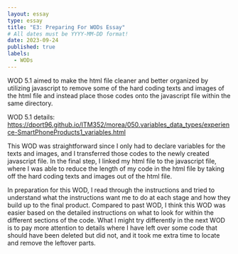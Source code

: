 ```yaml
---
layout: essay
type: essay
title: "E3: Preparing For WODs Essay"
# All dates must be YYYY-MM-DD format!
date: 2023-09-24
published: true
labels:
  - WODs
---
```

WOD 5.1 aimed to make the html file cleaner and better organized by utilizing javascript to remove some of the hard coding texts and images of the html file and instead place those codes onto the javascript file within the same directory. 

WOD 5.1 details: https://dport96.github.io/ITM352/morea/050.variables_data_types/experience-SmartPhoneProducts1_variables.html

This WOD was straightforward since I only had to declare variables for the texts and images, and I transferred those codes to the newly created javascript file. In the final step, I linked my html file to the javascript file, where I was able to reduce the length of my code in the html file by taking off the hard coding texts and images out of the html file.

In preparation for this WOD, I read through the instructions and tried to understand what the instructions want me to do at each stage and how they build up to the final product. Compared to past WOD, I think this WOD was easier based on the detailed instructions on what to look for within the different sections of the code. What I might try differently in the next WOD is to pay more attention to details where I have left over some code that should have been deleted but did not, and it took me extra time to locate and remove the leftover parts.

